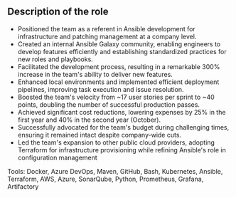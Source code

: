 ## Description of the role
- Positioned the team as a referent in Ansible development for infrastructure and patching management at a company level.
- Created an internal Ansible Galaxy community, enabling engineers to develop features efficiently and establishing standardized practices for new roles and playbooks.
- Facilitated the development process, resulting in a remarkable 300% increase in the team's ability to deliver new features.
- Enhanced local environments and implemented efficient deployment pipelines, improving task execution and issue resolution.
- Boosted the team's velocity from ~17 user stories per sprint to ~40 points, doubling the number of successful production passes.
- Achieved significant cost reductions, lowering expenses by 25% in the first year and 40% in the second year (October).
- Successfully advocated for the team's budget during challenging times, ensuring it remained intact despite company-wide cuts.
- Led the team's expansion to other public cloud providers, adopting Terraform for infrastructure provisioning while refining Ansible's role in configuration management

Tools: Docker, Azure DevOps, Maven, GitHub, Bash, Kubernetes, Ansible, Terraform, AWS, Azure, SonarQube, Python, Prometheus, Grafana, Artifactory
